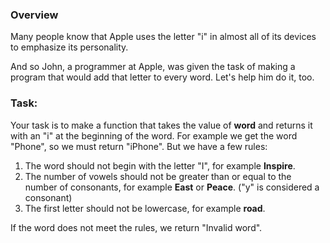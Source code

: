 ### Overview

Many people know that Apple uses the letter "i" in almost all of its devices to emphasize its personality.

And so John, a programmer at Apple, was given the task of making a program that would add that letter to every word. Let's help him do it, too.

### Task:
Your task is to make a function that takes the value of **word** and returns it with an "i" at the beginning of the word. For example we get the word "Phone", so we must return "iPhone". But we have a few rules:
1. The word should not begin with the letter "I", for example **Inspire**.
2. The number of vowels should not be greater than or equal to the number of consonants, for example **East** or **Peace**. ("y" is considered a consonant)
3. The first letter should not be lowercase, for example **road**.

If the word does not meet the rules, we return "Invalid word".